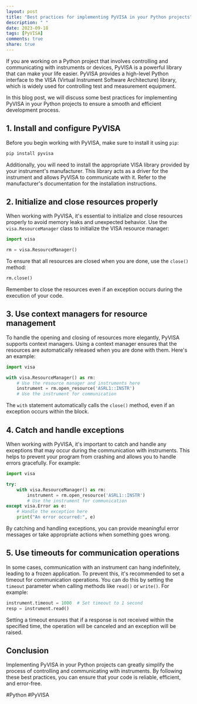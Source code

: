 ```yaml
---
layout: post
title: "Best practices for implementing PyVISA in your Python projects"
description: " "
date: 2023-09-18
tags: [PyVISA]
comments: true
share: true
---
```


If you are working on a Python project that involves controlling and communicating with instruments or devices, PyVISA is a powerful library that can make your life easier. PyVISA provides a high-level Python interface to the VISA (Virtual Instrument Software Architecture) library, which is widely used for controlling test and measurement equipment.

In this blog post, we will discuss some best practices for implementing PyVISA in your Python projects to ensure a smooth and efficient development process.

## 1. Install and configure PyVISA
Before you begin working with PyVISA, make sure to install it using `pip`:
```python
pip install pyvisa
```
Additionally, you will need to install the appropriate VISA library provided by your instrument's manufacturer. This library acts as a driver for the instrument and allows PyVISA to communicate with it. Refer to the manufacturer's documentation for the installation instructions.

## 2. Initialize and close resources properly
When working with PyVISA, it's essential to initialize and close resources properly to avoid memory leaks and unexpected behavior. Use the `visa.ResourceManager` class to initialize the VISA resource manager:

```python
import visa

rm = visa.ResourceManager()
```

To ensure that all resources are closed when you are done, use the `close()` method:

```python
rm.close()
```

Remember to close the resources even if an exception occurs during the execution of your code.

## 3. Use context managers for resource management
To handle the opening and closing of resources more elegantly, PyVISA supports context managers. Using a context manager ensures that the resources are automatically released when you are done with them. Here's an example:

```python
import visa

with visa.ResourceManager() as rm:
    # Use the resource manager and instruments here
    instrument = rm.open_resource('ASRL1::INSTR')
    # Use the instrument for communication
```

The `with` statement automatically calls the `close()` method, even if an exception occurs within the block.

## 4. Catch and handle exceptions
When working with PyVISA, it's important to catch and handle any exceptions that may occur during the communication with instruments. This helps to prevent your program from crashing and allows you to handle errors gracefully. For example:

```python
import visa

try:
    with visa.ResourceManager() as rm:
        instrument = rm.open_resource('ASRL1::INSTR')
        # Use the instrument for communication
except visa.Error as e:
    # Handle the exception here
    print("An error occurred:", e)
```

By catching and handling exceptions, you can provide meaningful error messages or take appropriate actions when something goes wrong.

## 5. Use timeouts for communication operations
In some cases, communication with an instrument can hang indefinitely, leading to a frozen application. To prevent this, it's recommended to set a timeout for communication operations. You can do this by setting the `timeout` parameter when calling methods like `read()` or `write()`. For example:

```python
instrument.timeout = 1000  # Set timeout to 1 second
resp = instrument.read()
```

Setting a timeout ensures that if a response is not received within the specified time, the operation will be canceled and an exception will be raised.

## Conclusion
Implementing PyVISA in your Python projects can greatly simplify the process of controlling and communicating with instruments. By following these best practices, you can ensure that your code is reliable, efficient, and error-free.

#Python #PyVISA